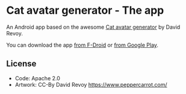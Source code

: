 # Cat avatar generator - The app

An Android app based on the awesome [Cat avatar generator][catgen] by David Revoy.

You can download the app [from F-Droid][fdroidlink] or [from Google Play][gplay].

[catgen]: https://www.peppercarrot.com/extras/html/2016_cat-generator/index.php
[fdroidlink]: https://f-droid.org/repository/browse/?fdid=com.agateau.catgenerator
[gplay]: https://play.google.com/store/apps/details?id=com.agateau.catgenerator

## License

- Code: Apache 2.0
- Artwork: CC-By David Revoy <https://www.peppercarrot.com/>
